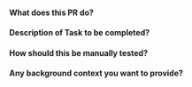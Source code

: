 #### What does this PR do?

#### Description of Task to be completed?

#### How should this be manually tested?

#### Any background context you want to provide?
